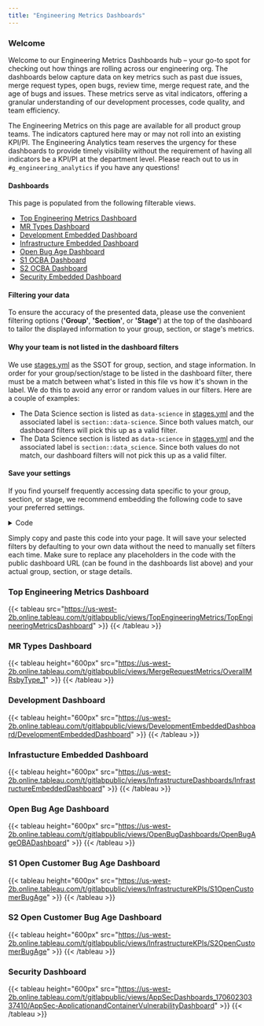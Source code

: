 ```yaml
---
title: "Engineering Metrics Dashboards"
---
```


### Welcome

Welcome to our Engineering Metrics Dashboards hub – your go-to spot for checking out how things are rolling across our engineering org. The dashboards below capture data on key metrics such as past due issues, merge request types, open bugs, review time, merge request rate, and the age of bugs and issues. These metrics serve as vital indicators, offering a granular understanding of our development processes, code quality, and team efficiency.

The Engineering Metrics on this page are available for all product group teams. The indicators captured here may or may not roll into an existing KPI/PI. The Engineering Analytics team reserves the urgency for these dashboards to provide timely visibility without the requirement of having all indicators be a KPI/PI at the department level. Please reach out to us in `#g_engineering_analytics` if you have any questions!

#### Dashboards

This page is populated from the following filterable views.

- [Top Engineering Metrics Dashboard](https://10az.online.tableau.com/#/site/gitlab/views/TopEngineeringMetrics_16989570521080/TopEngineeringMetricsDashboard)
- [MR Types Dashboard](https://10az.online.tableau.com/#/site/gitlab/views/MRMetrics/OverallMRsbyType_1)
- [Development Embedded Dashboard](https://10az.online.tableau.com/#/site/gitlab/views/DevelopmentEmbeddedDashboard_17017859046500/DevelopmentEmbeddedDashboard)
- [Infrastructure Embedded Dashboard](https://10az.online.tableau.com/#/site/gitlab/views/DraftInfrastructureEmbeddedDashboard/InfrastructureEmbeddedDashboard)
- [Open Bug Age Dashboard](https://10az.online.tableau.com/#/site/gitlab/views/OpenBugAgeOBA/OpenBugAgeOBADashboard)
- [S1 OCBA Dashboard](https://10az.online.tableau.com/#/site/gitlab/views/InfrastructureKPIs/S1OpenCustomerBugAge)
- [S2 OCBA Dashboard](https://10az.online.tableau.com/#/site/gitlab/views/InfrastructureKPIs/S2OpenCustomerBugAge)
- [Security Embedded Dashboard](https://10az.online.tableau.com/#/site/gitlab/views/appsectest2rawdata/AppSec-ApplicationandContainerVulnerabilityDashboard)

#### Filtering your data

To ensure the accuracy of the presented data, please use the convenient filtering options (**'Group'**, **'Section'**, or **'Stage'**) at the top of the dashboard to tailor the displayed information to your group, section, or stage's metrics.

#### Why your team is not listed in the dashboard filters

We use [stages.yml](https://gitlab.com/gitlab-com/www-gitlab-com/-/blob/master/data/stages.yml) as the SSOT for group, section, and stage information. In order for your group/section/stage to be listed in the dashboard filter, there must be a match between what's listed in this file vs how it's shown in the label. We do this to avoid any error or random values in our filters. Here are a couple of examples:

- The Data Science section is listed as `data-science` in [stages.yml](https://gitlab.com/gitlab-com/www-gitlab-com/-/blob/master/data/stages.yml) and the associated label is `section::data-science`. Since both values match, our dashboard filters will pick this up as a valid filter.
- The Data Science section is listed as `data-science` in [stages.yml](https://gitlab.com/gitlab-com/www-gitlab-com/-/blob/master/data/stages.yml) and the associated label is `section::data_science`. Since both values do not match, our dashboard filters will not pick this up as a valid filter.

#### Save your settings

If you find yourself frequently accessing data specific to your group, section, or stage, we recommend embedding the following code to save your preferred settings.

<details markdown=1>
<summary>Code</summary>

```md
{{</* tableau height="600px" toolbar="visible" src="https://us-west-2b.online.tableau.com/t/gitlabpublic/views/TopEngineeringMetrics/TopEngineeringMetricsDashboard" */>}}
  {{</* tableau/filters "GROUP_LABEL"="code review" /*/>}}
{{</* /tableau */>}}
```

</details>

Simply copy and paste this code into your page. It will save your selected filters by defaulting to your own data without the need to manually set filters each time. Make sure to replace any placeholders in the code with the public dashboard URL (can be found in the dashboards list above) and your actual group, section, or stage details.

### Top Engineering Metrics Dashboard

{{< tableau src="<https://us-west-2b.online.tableau.com/t/gitlabpublic/views/TopEngineeringMetrics/TopEngineeringMetricsDashboard>" >}}
{{< /tableau >}}

### MR Types Dashboard

{{< tableau height="600px" src="<https://us-west-2b.online.tableau.com/t/gitlabpublic/views/MergeRequestMetrics/OverallMRsbyType_1>" >}}
{{< /tableau >}}

### Development Dashboard

{{< tableau height="600px" src="<https://us-west-2b.online.tableau.com/t/gitlabpublic/views/DevelopmentEmbeddedDashboard/DevelopmentEmbeddedDashboard>" >}}
{{< /tableau >}}

### Infrastucture Embedded Dashboard

{{< tableau height="600px" src="<https://us-west-2b.online.tableau.com/t/gitlabpublic/views/InfrastructureDashboards/InfrastructureEmbeddedDashboard>" >}}
{{< /tableau >}}

### Open Bug Age Dashboard

{{< tableau height="600px" src="<https://us-west-2b.online.tableau.com/t/gitlabpublic/views/OpenBugDashboards/OpenBugAgeOBADashboard>" >}}
{{< /tableau >}}

### S1 Open Customer Bug Age Dashboard

{{< tableau height="600px" src="<https://us-west-2b.online.tableau.com/t/gitlabpublic/views/InfrastructureKPIs/S1OpenCustomerBugAge>" >}}
{{< /tableau >}}

### S2 Open Customer Bug Age Dashboard

{{< tableau height="600px" src="<https://us-west-2b.online.tableau.com/t/gitlabpublic/views/InfrastructureKPIs/S2OpenCustomerBugAge>" >}}
{{< /tableau >}}

### Security Dashboard

{{< tableau height="600px" src="<https://us-west-2b.online.tableau.com/t/gitlabpublic/views/AppSecDashboards_17060230337410/AppSec-ApplicationandContainerVulnerabilityDashboard>" >}}
{{< /tableau >}}
